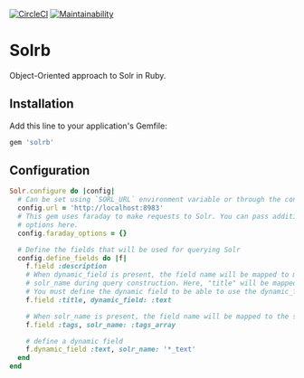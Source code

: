 [![CircleCI](https://circleci.com/gh/machinio/solrb/tree/master.svg?style=svg)](https://circleci.com/gh/machinio/solrb/tree/master)
[![Maintainability](https://api.codeclimate.com/v1/badges/81e84c1c42f10f9da801/maintainability)](https://codeclimate.com/github/machinio/solrb/maintainability)

# Solrb

Object-Oriented approach to Solr in Ruby.

## Installation

Add this line to your application's Gemfile:

```ruby
gem 'solrb'
```

## Configuration

```ruby
Solr.configure do |config|
  # Can be set using `SORL_URL` environment variable or through the configuration block.
  config.url = 'http://localhost:8983'
  # This gem uses faraday to make requests to Solr. You can pass additional faraday
  # options here.
  config.faraday_options = {}

  # Define the fields that will be used for querying Solr
  config.define_fields do |f|
    f.field :description
    # When dynamic_field is present, the field name will be mapped to match the dynamic field
    # solr_name during query construction. Here, "title" will be mapped to "title_text"
    # You must define the dynamic field to be able to use the dynamic_field option
    f.field :title, dynamic_field: :text

    # When solr_name is present, the field name will be mapped to the solr_name during query construction
    f.field :tags, solr_name: :tags_array

    # define a dynamic field
    f.dynamic_field :text, solr_name: '*_text'
  end
end
```
